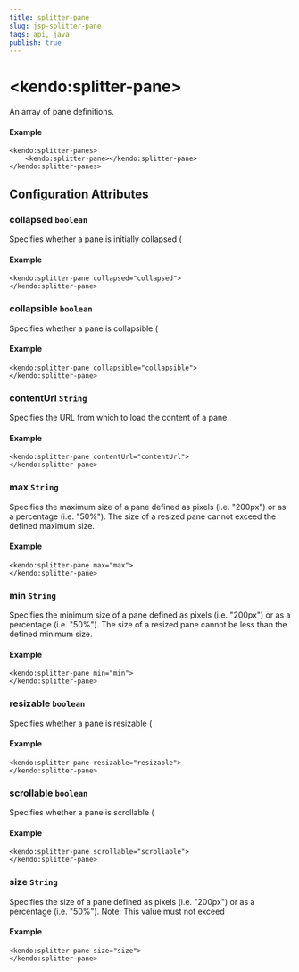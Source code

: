 ```yaml
---
title: splitter-pane
slug: jsp-splitter-pane
tags: api, java
publish: true
---
```


# \<kendo:splitter-pane\>

An array of pane definitions.

#### Example
    <kendo:splitter-panes>
        <kendo:splitter-pane></kendo:splitter-pane>
    </kendo:splitter-panes>

## Configuration Attributes

### collapsed `boolean`

Specifies whether a pane is initially collapsed (

#### Example
    <kendo:splitter-pane collapsed="collapsed">
    </kendo:splitter-pane>

### collapsible `boolean`

Specifies whether a pane is collapsible (

#### Example
    <kendo:splitter-pane collapsible="collapsible">
    </kendo:splitter-pane>

### contentUrl `String`

Specifies the URL from which to load the content of a pane.

#### Example
    <kendo:splitter-pane contentUrl="contentUrl">
    </kendo:splitter-pane>

### max `String`

Specifies the maximum size of a pane defined as pixels (i.e. "200px") or as a percentage (i.e. "50%"). The
size of a resized pane cannot exceed the defined maximum size.

#### Example
    <kendo:splitter-pane max="max">
    </kendo:splitter-pane>

### min `String`

Specifies the minimum size of a pane defined as pixels (i.e. "200px") or as a percentage (i.e. "50%"). The
size of a resized pane cannot be less than the defined minimum size.

#### Example
    <kendo:splitter-pane min="min">
    </kendo:splitter-pane>

### resizable `boolean`

Specifies whether a pane is resizable (

#### Example
    <kendo:splitter-pane resizable="resizable">
    </kendo:splitter-pane>

### scrollable `boolean`

Specifies whether a pane is scrollable (

#### Example
    <kendo:splitter-pane scrollable="scrollable">
    </kendo:splitter-pane>

### size `String`

Specifies the size of a pane defined as pixels (i.e. "200px") or as a percentage (i.e. "50%"). Note: This
value must not exceed

#### Example
    <kendo:splitter-pane size="size">
    </kendo:splitter-pane>

